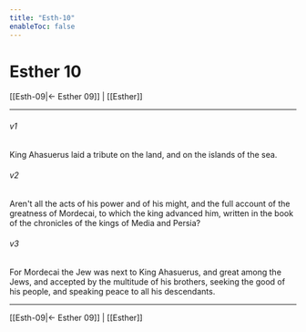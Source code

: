 ```yaml
---
title: "Esth-10"
enableToc: false
---
```

# Esther 10

[[Esth-09|← Esther 09]] | [[Esther]]
***



###### v1 
King Ahasuerus laid a tribute on the land, and on the islands of the sea. 

###### v2 
Aren't all the acts of his power and of his might, and the full account of the greatness of Mordecai, to which the king advanced him, written in the book of the chronicles of the kings of Media and Persia? 

###### v3 
For Mordecai the Jew was next to King Ahasuerus, and great among the Jews, and accepted by the multitude of his brothers, seeking the good of his people, and speaking peace to all his descendants.

***
[[Esth-09|← Esther 09]] | [[Esther]]
